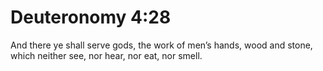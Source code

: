 # Deuteronomy 4:28

And there ye shall serve gods, the work of men’s hands, wood and stone, which neither see, nor hear, nor eat, nor smell.